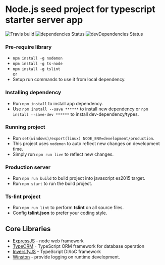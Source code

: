 # Node.js seed project for typescript starter server app


![Travis build](https://travis-ci.org/kunjan343/TypeNode.svg?branch=master)
![dependencies Status](https://david-dm.org/kunjan343/TypeNode/status.svg)
![devDependencies Status](https://david-dm.org/kunjan343/TypeNode/dev-status.svg)

### Pre-require library
- `npm install -g nodemon`
- `npm install -g ts-node`
- `npm install -g tslint` <br>
or 
- Setup run commands to use it from local dependency.

### Installing dependency
- Run `npm install` to install app dependency.
- Use `npm install --save ******` to install new dependency or `npm install --save-dev ******` to install dev-dependency/types.

### Running project
- Run `set(windows)/export(linux) NODE_ENV=development/production`.
- This project uses `nodemon` to auto reflect new changes on development time.
- Simply run `npm run live` to reflect new changes.

### Production server
- Run `npm run build` to build project into javascript es2015 target.
- Run `npm start` to run the build project.

### Ts-lint project
- Run `npm run lint` to perform **tslint** on all source files.
- Config **tslint.json** to prefer your coding style.

## Core Libraries
- [ExpressJS](http://expressjs.com/) - node web framework
- [TypeORM](https://github.com/typeorm/typeorm) - TypeScript ORM framework for database operation
- [InversifyJS](https://github.com/inversify/InversifyJS) - TypeScript DI/IoC framework
- [Winston](https://github.com/winstonjs/winston) - provide logging on runtime development.
